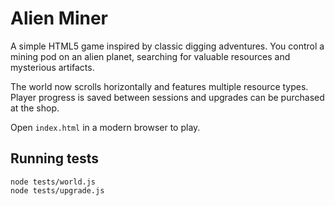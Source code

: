 # Alien Miner

A simple HTML5 game inspired by classic digging adventures. You control a mining
pod on an alien planet, searching for valuable resources and mysterious
artifacts.

The world now scrolls horizontally and features multiple resource types. Player
progress is saved between sessions and upgrades can be purchased at the shop.

Open `index.html` in a modern browser to play.

## Running tests

```
node tests/world.js
node tests/upgrade.js
```

